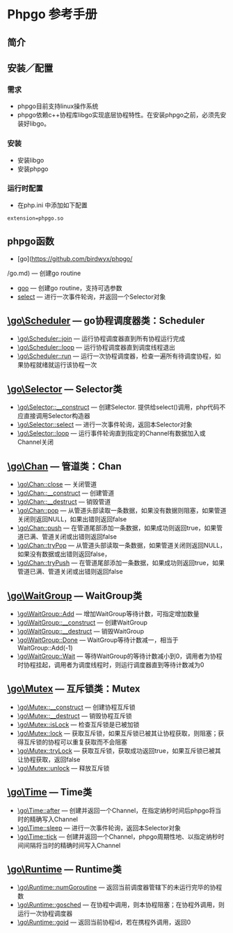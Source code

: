 # Phpgo 参考手册

## 简介
## 安装／配置
### 需求
- phpgo目前支持linux操作系统
- phpgo依赖c++协程库libgo实现底层协程特性。在安装phpgo之前，必须先安装好libgo。
### 安装
- 安装libgo
- 安装phpgo
### 运行时配置
- 在php.ini 中添加如下配置
```
extension=phpgo.so
```
## phpgo函数
- [go](https://github.com/birdwyx/phpgo/

/go.md) — 创建go routine
- [goo](https://github.com/birdwyx/phpgo/md/cn/go.md) — 创建go routine，支持可选参数
- [select](https://github.com/birdwyx/phpgo/md/cn/select.md) — 进行一次事件轮询，并返回一个Selector对象

## [\go\Scheduler](https://github.com/birdwyx/phpgo/md/cn/scheduler.md) — go协程调度器类：Scheduler
- [\go\Scheduler::join](https://github.com/birdwyx/phpgo/md/cn/scheduler-join.md) — 运行协程调度器直到所有协程运行完成
- [\go\Scheduler::loop](https://github.com/birdwyx/phpgo/md/cn/scheduler-loop.md) — 运行协程调度器直到调度线程退出
- [\go\Scheduler::run](https://github.com/birdwyx/phpgo/md/cn/scheduler-run.md) — 运行一次协程调度器，检查一遍所有待调度协程，如果协程就绪就运行该协程一次

## [\go\Selector](https://github.com/birdwyx/phpgo/md/cn/scheduler.md) — Selector类
- [\go\Selector::__construct](https://github.com/birdwyx/phpgo/md/cn/selector-construct.md) — 创建Selector. 提供给select()调用，php代码不应直接调用Selector构造器
- [\go\Selector::select](https://github.com/birdwyx/phpgo/md/cn/selector-select.md) — 进行一次事件轮询，返回本Selector对象
- [\go\Selector::loop](https://github.com/birdwyx/phpgo/md/cn/selector-loop.md) — 运行事件轮询直到指定的Channel有数据加入或Channel关闭

## [\go\Chan](https://github.com/birdwyx/phpgo/md/cn/chan.md) — 管道类：Chan
- [\go\Chan::close](https://github.com/birdwyx/phpgo/md/cn/chan-close.md) — 关闭管道
- [\go\Chan::__construct](https://github.com/birdwyx/phpgo/md/cn/chan-construct.md) — 创建管道
- [\go\Chan::__destruct](https://github.com/birdwyx/phpgo/md/cn/chan-destruct.md) — 销毁管道
- [\go\Chan::pop](https://github.com/birdwyx/phpgo/md/cn/chan-pop.md) — 从管道头部读取一条数据，如果没有数据则阻塞，如果管道关闭则返回NULL，如果出错则返回false
- [\go\Chan::push](https://github.com/birdwyx/phpgo/md/cn/chan-push.md) — 在管道尾部添加一条数据，如果成功则返回true，如果管道已满、管道关闭或出错则返回false
- [\go\Chan::tryPop](https://github.com/birdwyx/phpgo/md/cn/chan-trypop.md) — 从管道头部读取一条数据，如果管道关闭则返回NULL，如果没有数据或出错则返回false，
- [\go\Chan::tryPush](https://github.com/birdwyx/phpgo/md/cn/chan-trypush.md) — 在管道尾部添加一条数据，如果成功则返回true，如果管道已满、管道关闭或出错则返回false

## [\go\WaitGroup](https://github.com/birdwyx/phpgo/md/cn/waitgroup.md) — WaitGroup类
- [\go\WaitGroup::Add](https://github.com/birdwyx/phpgo/md/cn/waitgroup-add.md) — 增加WaitGroup等待计数，可指定增加数量
- [\go\WaitGroup::__construct](https://github.com/birdwyx/phpgo/md/cn/waitgroup-construct.md) — 创建WaitGroup
- [\go\WaitGroup::__destruct](https://github.com/birdwyx/phpgo/md/cn/waitgroup-destruct.md) — 销毁WaitGroup
- [\go\WaitGroup::Done](https://github.com/birdwyx/phpgo/md/cn/waitgroup-done.md) — WaitGroup等待计数减一，相当于WaitGroup::Add(-1)
- [\go\WaitGroup::Wait](https://github.com/birdwyx/phpgo/md/cn/waitgroup-wait.md) — 等待WaitGroup的等待计数减小到0，调用者为协程时协程挂起，调用者为调度线程时，则运行调度器直到等待计数减为0

## [\go\Mutex](https://github.com/birdwyx/phpgo/md/cn/mutex.md) — 互斥锁类：Mutex
- [\go\Mutex::__construct](https://github.com/birdwyx/phpgo/md/cn/mutex-construct.md) — 创建协程互斥锁
- [\go\Mutex::__destruct](https://github.com/birdwyx/phpgo/md/cn/mutex-destruct.md) — 销毁协程互斥锁
- [\go\Mutex::isLock](https://github.com/birdwyx/phpgo/md/cn/mutex-islock.md) — 检查互斥锁是已被加锁
- [\go\Mutex::lock](https://github.com/birdwyx/phpgo/md/cn/mutex-lock.md) — 获取互斥锁，如果互斥锁已被其让协程获取，则阻塞；获得互斥锁的协程可以重复获取而不会阻塞
- [\go\Mutex::tryLock](https://github.com/birdwyx/phpgo/md/cn/mutex-trylock.md) — 获取互斥锁，获取成功返回true，如果互斥锁已被其让协程获取，返回false
- [\go\Mutex::unlock](https://github.com/birdwyx/phpgo/md/cn/mutex-unlock.md) — 释放互斥锁

## [\go\Time](https://github.com/birdwyx/phpgo/md/cn/time.md) — Time类
- [\go\Time::after](https://github.com/birdwyx/phpgo/md/cn/time-after.md) — 创建并返回一个Channel，在指定纳秒时间后phpgo将当时的精确写入Channel
- [\go\Time::sleep](https://github.com/birdwyx/phpgo/md/cn/time-sleep.md) — 进行一次事件轮询，返回本Selector对象
- [\go\Time::tick](https://github.com/birdwyx/phpgo/md/cn/time-tick.md) — 创建并返回一个Channel，phpgo周期性地、以指定纳秒时间间隔将当时的精确时间写入Channel

## [\go\Runtime](https://github.com/birdwyx/phpgo/md/cn/runtime.md) — Runtime类
- [\go\Runtime::numGoroutine](https://github.com/birdwyx/phpgo/md/cn/runtime-numGoroutine.md) — 返回当前调度器管辖下的未运行完毕的协程数
- [\go\Runtime::gosched](https://github.com/birdwyx/phpgo/md/cn/runtime-gosched.md) — 在协程中调用，则本协程阻塞；在协程外调用，则运行一次协程调度器
- [\go\Runtime::goid](https://github.com/birdwyx/phpgo/md/cn/runtime-goid.md) — 返回当前协程id，若在携程外调用，返回0
